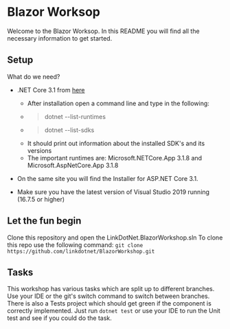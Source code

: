 
# Blazor Worksop
Welcome to the Blazor Worksop. In this README you will find all the necessary information to get started.

## Setup
What do we need?

 - .NET Core 3.1 from [here](https://dotnet.microsoft.com/download/dotnet-core/3.1)
	 - After installation open a command line and type in the following:
	 - > dotnet --list-runtimes
	 - > dotnet --list-sdks
	 - It should print out information about the installed SDK's and its versions
	 - The important runtimes are: Microsoft.NETCore.App 3.1.8 and Microsoft.AspNetCore.App 3.1.8

 - On the same site you will find the Installer for ASP.NET Core 3.1.
 - Make sure you have the latest version of Visual Studio 2019 running (16.7.5 or higher)

## Let the fun begin
Clone this repository and open the LinkDotNet.BlazorWorkshop.sln
To clone this repo use the following command:
`git clone https://github.com/linkdotnet/BlazorWorkshop.git`

## Tasks
This workshop has various tasks which are split up to different branches.
Use your IDE or the git's switch command to switch between branches.
There is also a Tests project which should get green if the component is correctly implemented.
Just run `dotnet test` or use your IDE to run the Unit test and see if you could do the task.